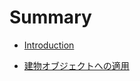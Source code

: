 # Summary

* [Introduction](README.md)

* [建物オブジェクトへの適用](./page1.md)

<!-- * [ライトの作成と配置](./page2.md) -->
